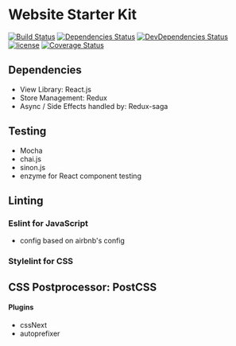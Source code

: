 # Website Starter Kit

[![Build Status](https://travis-ci.org/erwaiyang/website-starter-kit.svg?branch=master)](https://travis-ci.org/erwaiyang/website-starter-kit)
[![Dependencies Status](https://img.shields.io/david/erwaiyang/website-starter-kit.svg)](https://david-dm.org/erwaiyang/website-starter-kit)
[![DevDependencies Status](https://img.shields.io/david/dev/erwaiyang/website-starter-kit.svg)](https://david-dm.org/erwaiyang/website-starter-kit#info=devDependencies)
[![license](https://img.shields.io/github/license/erwaiyang/website-starter-kit.svg)](https://github.com/erwaiyang/website-starter-kit/blob/master/LICENSE)
[![Coverage Status](https://coveralls.io/repos/github/erwaiyang/website-starter-kit/badge.svg?branch=master)](https://coveralls.io/github/erwaiyang/website-starter-kit?branch=master)

## Dependencies

- View Library: React.js
- Store Management: Redux
- Async / Side Effects handled by: Redux-saga

## Testing

- Mocha
- chai.js
- sinon.js
- enzyme for React component testing

## Linting

### Eslint for JavaScript

- config based on airbnb's config

### Stylelint for CSS

## CSS Postprocessor: PostCSS

#### Plugins

- cssNext
- autoprefixer
